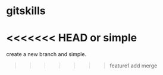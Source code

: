 # gitskills
<<<<<<< HEAD
or simple
=======
create a new branch and simple.
>>>>>>> feature1
add merge